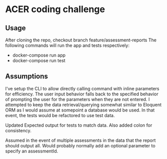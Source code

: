 # ACER coding challenge

## Usage
After cloning the repo, checkout branch feature/assessment-reports
The following commands will run the app and tests respectively:
- docker-compose run app
- docker-compose run test

## Assumptions
I've setup the CLI to allow directly calling command with inline parameters for efficiency.
The user input behavior falls back to the specified behavior of prompting the user for the parameters when they are not entered.
I attempted to keep the data retrieval/querying somewhat similar to Eloquent ORM as I would assume at somepoint a database would be used.
In that event, the tests would be refactored to use test data.

Updated Expected output for tests to match data. Also added colon for consistency.

Assumed in the event of multiple assessments in the data that the report should output all. Would probably normally add an optional parameter to specify an assessmentId.


